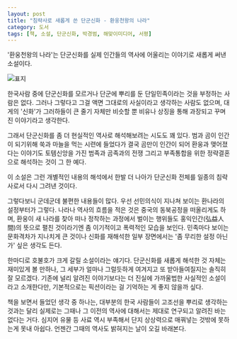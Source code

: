 ```yaml
---
layout: post
title: "침략사로 새롭게 쓴 단군신화 - 환웅천왕의 나라"
category: 도서
tags: [책, 소설, 단군신화, 박경범, 해맞이미디어, 서평]
---
```


'환웅천왕의 나라'는
단군신화를 실제 인간들의 역사에 어울리는 이야기로 새롭게 써낸 소설이다.

![표지](https://lh3.googleusercontent.com/EIpfwXj_MAQaF6YwgT4mkwbjQVPngMB1QzKtadBDhOu0OVKQMlSXattANbCrXPOqOp0MUpmJ7tdkkQ=s480)

한국사람 중에 단군신화를 모르거나
단군에 뿌리를 둔 단일민족이라는 것을 부정하는 사람은 없다.
그러나 그렇다고 그걸 액면 그대로의 사실이라고 생각하는 사람도 없으며,
대게의 '신화'가 그러하들이
큰 줄기 자체만 비슷할 뿐
비유나 상징을 통해 과장되고 꾸며진 이야기라고 생각한다.

그래서 단군신화를 좀 더 현실적인 역사로 해석해보려는 시도도 꽤 있다.
범과 곰이 인간이 되기위해 쑥과 마늘을 먹는 시련에 들었다가 결국 곰만이 인간이 되어 환웅과 맺어졌다는 이야기도
토템신앙을 가진 범족과 곰족과의 전쟁 그리고 부족통합을 위한 정략결혼으로 해석하는 것이 그 한 예다.

이 소설은 그런 개별적인 내용의 해석에서 한발 더 나아가
단군신화 전체를 일종의 침략사로서 다시 그려낸 것이다.

그렇다보니 군데군데 불편한 내용들이 많다.
우선 선민의식이 지나쳐 보이는 환나라의 설정부터가 그렇다.
나라나 역사의 흐름을 적은 것은 중국의 동북공정을 떠올리게도 하며,
환웅이 새 나라를 찾아 떠나 정착하는 과정에서 벌이는 행위들도
홍익인간(弘益人間)의 뜻으로 펼친 것이라기엔
좀 이기적이고 폭력적인 모습을 보인다.
민족마다 보이는 문화격차가 지나치게 큰 것이나
신화를 재해석한 일부 장면에서는
'좀 무리한 설정 아닌가' 싶은 생각도 든다.

한마디로 호불호가 크게 갈릴 소설이라는 얘기다.
단군신화를 새롭게 해석한 것 자체는 재미있게 볼 만하나,
그 세부가 얼마나 그럴듯하게 여겨지고 또 받아들여질지는 솔직히 잘 모르겠다.
기존에 널리 알려진 이야기보다는 더 진실에 가까울법한 사실적인 소설이라고 소개한다만,
기본적으로는 픽션이라는 걸 기억하는 게 좋지 않을까 싶다.

책을 보면서 들었던 생각 중 하나는,
대부분의 한국 사람들이 고조선을 뿌리로 생각하는 것과는 달리
실제로는 그때나 그 이전의 역사에 대해서는 제대로 연구되고 알려진 바는 없다는 거다.
심지어 유물 등 사료 역시 부족해서 단지 상상력으로 매꿔넣는 것밖에 못하는게 못내 아쉽다.
언젠간 그때의 역사도 밝혀지는 날이 오길 바래본다.
